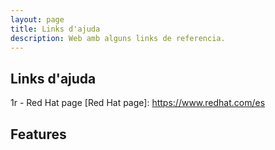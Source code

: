 ```yaml
---
layout: page
title: Links d'ajuda
description: Web amb alguns links de referencia.
---
```

## Links d'ajuda
1r - Red Hat page
[Red Hat page]: https://www.redhat.com/es

## Features




